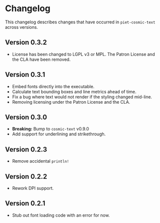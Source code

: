 # Changelog

This changelog describes changes that have occurred in `piet-cosmic-text` across
versions.

## Version 0.3.2

- License has been changed to LGPL v3 or MPL. The Patron License and the CLA
  have been removed.

## Version 0.3.1

- Embed fonts directly into the executable.
- Calculate text bounding boxes and line metrics ahead of time.
- Fix a bug where text would not render if the styling changed mid-line.
- Removing licensing under the Patron License and the CLA.

## Version 0.3.0

- **Breaking:** Bump to `cosmic-text` v0.9.0
- Add support for underlining and strikethrough.

## Version 0.2.3

- Remove accidental `println!`

## Version 0.2.2

- Rework DPI support.

## Version 0.2.1

- Stub out font loading code with an error for now.
